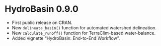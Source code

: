 # HydroBasin 0.9.0

* First public release on CRAN.
* New `delineate_basin()` function for automated watershed delineation.
* New `calculate_runoff()` function for TerraClim-based water-balance.
* Added vignette “HydroBasin: End-to-End Workflow”.
